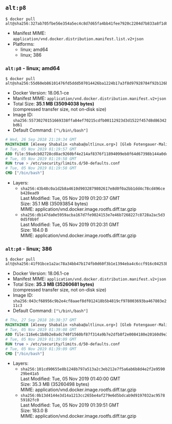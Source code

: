 ## `alt:p8`

```console
$ docker pull alt@sha256:327ab705fbe56e354a5ec4c8d7d65fa4bb41fee7920c2204d7b833a8f1d01d65
```

-	Manifest MIME: `application/vnd.docker.distribution.manifest.list.v2+json`
-	Platforms:
	-	linux; amd64
	-	linux; 386

### `alt:p8` - linux; amd64

```console
$ docker pull alt@sha256:55d60eb86101476fd5ddd507014426ba1224b17a3f8d97928784f92b126b9abd
```

-	Docker Version: 18.06.1-ce
-	Manifest MIME: `application/vnd.docker.distribution.manifest.v2+json`
-	Total Size: **35.1 MB (35094038 bytes)**  
	(compressed transfer size, not on-disk size)
-	Image ID: `sha256:55730270151669338ffa84ef70215cdfb00112923d3d1522f457d8d86342bd61`
-	Default Command: `["\/bin\/bash"]`

```dockerfile
# Wed, 26 Sep 2018 21:19:34 GMT
MAINTAINER [Alexey Shabalin <shaba@altlinux.org>] [Gleb Fotengauer-Malinovskiy <glebfm@altlinux.org>] [Mikhail Gordeev <obirvalger@altlinux.org]
# Tue, 05 Nov 2019 01:19:57 GMT
ADD file:59adcb02728cd8ac9260bf4e214af8376f11894099eb8f64d67398b144a0dc0d in / 
# Tue, 05 Nov 2019 01:19:58 GMT
RUN true > /etc/security/limits.d/50-defaults.conf
# Tue, 05 Nov 2019 01:19:58 GMT
CMD ["/bin/bash"]
```

-	Layers:
	-	`sha256:43b48c0a1d2b8a4610d9032879802617e8d0f0a2bb1dd4c78cd496ceb428ead9`  
		Last Modified: Tue, 05 Nov 2019 01:20:37 GMT  
		Size: 35.1 MB (35093854 bytes)  
		MIME: application/vnd.docker.image.rootfs.diff.tar.gzip
	-	`sha256:db147da0e5959acba167d7fe9024153e7e46b7268227c8728a2ac5d30d5f0b9f`  
		Last Modified: Tue, 05 Nov 2019 01:20:31 GMT  
		Size: 184.0 B  
		MIME: application/vnd.docker.image.rootfs.diff.tar.gzip

### `alt:p8` - linux; 386

```console
$ docker pull alt@sha256:41f91bce1a2ac78a34bb47b174fb0d60f3b1e1394eba4c6ccf916c04253b7d09
```

-	Docker Version: 18.06.1-ce
-	Manifest MIME: `application/vnd.docker.distribution.manifest.v2+json`
-	Total Size: **35.3 MB (35260681 bytes)**  
	(compressed transfer size, not on-disk size)
-	Image ID: `sha256:043cf68956c9b2e4cf8aaef8df012418b5b4819cf978003693ba467803e211c3`
-	Default Command: `["\/bin\/bash"]`

```dockerfile
# Thu, 27 Sep 2018 10:38:37 GMT
MAINTAINER [Alexey Shabalin <shaba@altlinux.org>] [Gleb Fotengauer-Malinovskiy <glebfm@altlinux.org>] [Mikhail Gordeev <obirvalger@altlinux.org]
# Tue, 05 Nov 2019 01:39:08 GMT
ADD file:116e6c1b8b2e8adc740f1560bf87f314a9b7e2dfb8f2e0084180e20160d9e376 in / 
# Tue, 05 Nov 2019 01:39:09 GMT
RUN true > /etc/security/limits.d/50-defaults.conf
# Tue, 05 Nov 2019 01:39:09 GMT
CMD ["/bin/bash"]
```

-	Layers:
	-	`sha256:101cd90655e8b1248b797a513a2c3eb212e7f5a6ab6b8d4e2f2e959029be41a5`  
		Last Modified: Tue, 05 Nov 2019 01:40:00 GMT  
		Size: 35.3 MB (35260498 bytes)  
		MIME: application/vnd.docker.image.rootfs.diff.tar.gzip
	-	`sha256:0b13d4144e3d14a1213cc265be4af279e6d5bdcab9d9197032ac957859182fc0`  
		Last Modified: Tue, 05 Nov 2019 01:39:51 GMT  
		Size: 183.0 B  
		MIME: application/vnd.docker.image.rootfs.diff.tar.gzip
